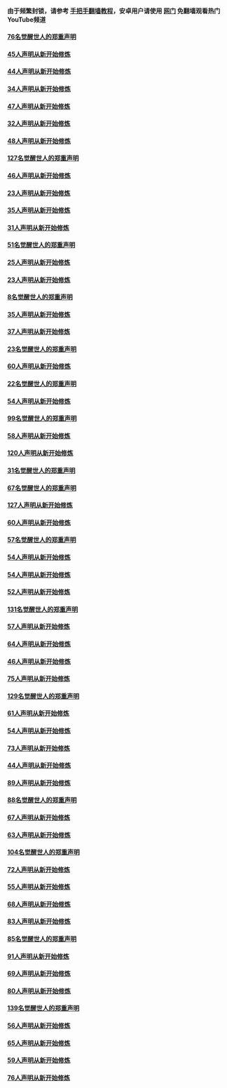 #### 由于频繁封锁，请参考 [手把手翻墙教程](https://github.com/gfw-breaker/guides/wiki/)，安卓用户请使用 [网门](https://github.com/gfw-breaker/nogfw/blob/master/dl.md?t=03010700) 免翻墙观看热门YouTube频道 

#### [76名觉醒世人的郑重声明](../pages/91/421453.md?t=03010700) 

#### [45人声明从新开始修炼](../pages/91/421452.md?t=03010700) 

#### [44人声明从新开始修炼](../pages/91/421422.md?t=03010700) 

#### [34人声明从新开始修炼](../pages/91/421322.md?t=03010700) 

#### [47人声明从新开始修炼](../pages/91/421264.md?t=03010700) 

#### [32人声明从新开始修炼](../pages/91/421225.md?t=03010700) 

#### [48人声明从新开始修炼](../pages/91/421202.md?t=03010700) 

#### [127名觉醒世人的郑重声明](../pages/91/421224.md?t=03010700) 

#### [46人声明从新开始修炼](../pages/91/421203.md?t=03010700) 

#### [23人声明从新开始修炼](../pages/91/421138.md?t=03010700) 

#### [35人声明从新开始修炼](../pages/91/421122.md?t=03010700) 

#### [31人声明从新开始修炼](../pages/91/421081.md?t=03010700) 

#### [51名觉醒世人的郑重声明](../pages/91/421080.md?t=03010700) 

#### [25人声明从新开始修炼](../pages/91/421020.md?t=03010700) 

#### [23人声明从新开始修炼](../pages/91/420884.md?t=03010700) 

#### [8名觉醒世人的郑重声明](../pages/91/420883.md?t=03010700) 

#### [35人声明从新开始修炼](../pages/91/420809.md?t=03010700) 

#### [37人声明从新开始修炼](../pages/91/420766.md?t=03010700) 

#### [23名觉醒世人的郑重声明](../pages/91/420765.md?t=03010700) 

#### [60人声明从新开始修炼](../pages/91/420727.md?t=03010700) 

#### [22名觉醒世人的郑重声明](../pages/91/420726.md?t=03010700) 

#### [54人声明从新开始修炼](../pages/91/420529.md?t=03010700) 

#### [99名觉醒世人的郑重声明](../pages/91/420528.md?t=03010700) 

#### [58人声明从新开始修炼](../pages/91/420198.md?t=03010700) 

#### [120人声明从新开始修炼](../pages/91/420141.md?t=03010700) 

#### [31名觉醒世人的郑重声明](../pages/91/420197.md?t=03010700) 

#### [67名觉醒世人的郑重声明](../pages/91/420140.md?t=03010700) 

#### [127人声明从新开始修炼](../pages/91/420082.md?t=03010700) 

#### [60人声明从新开始修炼](../pages/91/420081.md?t=03010700) 

#### [57名觉醒世人的郑重声明](../pages/91/420080.md?t=03010700) 

#### [54人声明从新开始修炼](../pages/91/419533.md?t=03010700) 

#### [54人声明从新开始修炼](../pages/91/419532.md?t=03010700) 

#### [52人声明从新开始修炼](../pages/91/419531.md?t=03010700) 

#### [131名觉醒世人的郑重声明](../pages/91/419530.md?t=03010700) 

#### [57人声明从新开始修炼](../pages/91/419430.md?t=03010700) 

#### [64人声明从新开始修炼](../pages/91/419429.md?t=03010700) 

#### [46人声明从新开始修炼](../pages/91/419428.md?t=03010700) 

#### [75人声明从新开始修炼](../pages/91/419427.md?t=03010700) 

#### [129名觉醒世人的郑重声明](../pages/91/419426.md?t=03010700) 

#### [61人声明从新开始修炼](../pages/91/419198.md?t=03010700) 

#### [54人声明从新开始修炼](../pages/91/419197.md?t=03010700) 

#### [73人声明从新开始修炼](../pages/91/419196.md?t=03010700) 

#### [44人声明从新开始修炼](../pages/91/419075.md?t=03010700) 

#### [89人声明从新开始修炼](../pages/91/419074.md?t=03010700) 

#### [88名觉醒世人的郑重声明](../pages/91/419195.md?t=03010700) 

#### [67人声明从新开始修炼](../pages/91/419073.md?t=03010700) 

#### [63人声明从新开始修炼](../pages/91/419072.md?t=03010700) 

#### [104名觉醒世人的郑重声明](../pages/91/419071.md?t=03010700) 

#### [72人声明从新开始修炼](../pages/91/418902.md?t=03010700) 

#### [55人声明从新开始修炼](../pages/91/418901.md?t=03010700) 

#### [68人声明从新开始修炼](../pages/91/418900.md?t=03010700) 

#### [83人声明从新开始修炼](../pages/91/418757.md?t=03010700) 

#### [85名觉醒世人的郑重声明](../pages/91/418899.md?t=03010700) 

#### [91人声明从新开始修炼](../pages/91/418756.md?t=03010700) 

#### [69人声明从新开始修炼](../pages/91/418755.md?t=03010700) 

#### [80人声明从新开始修炼](../pages/91/418754.md?t=03010700) 

#### [139名觉醒世人的郑重声明](../pages/91/418753.md?t=03010700) 

#### [56人声明从新开始修炼](../pages/91/418594.md?t=03010700) 

#### [65人声明从新开始修炼](../pages/91/418593.md?t=03010700) 

#### [59人声明从新开始修炼](../pages/91/418592.md?t=03010700) 

#### [76人声明从新开始修炼](../pages/91/418431.md?t=03010700) 

